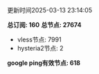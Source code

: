更新时间2025-03-13 23:14:05

**总订阅: 160**
**总节点: 27674**
- vless节点: 7991
- hysteria2节点: 2

**google ping有效节点: 618**
